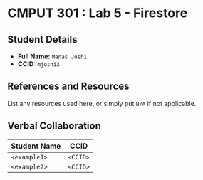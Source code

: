 # CMPUT 301 : Lab 5 - Firestore

## Student Details

- **Full Name:** `Manas Joshi`
- **CCID:** `mjoshi3`

## References and Resources

List any resources used here, or simply put `N/A` if not applicable.

## Verbal Collaboration

| Student Name | CCID     |
| ------------ | -------- |
| `<example1>` | `<CCID>` |
| `<example2>` | `<CCID>` |

